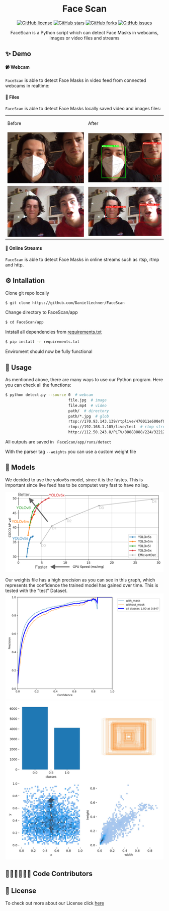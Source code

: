 <h1 align="center">Face Scan</h1>
<p align="center">
  <a href="https://github.com/DanielLechner/FaceScan/blob/main/LICENSE"><img alt="GitHub license" src="https://img.shields.io/github/license/DanielLechner/FaceScan"></a>
  <a href="https://github.com/DanielLechner/FaceScan/stargazers"><img alt="GitHub stars" src="https://img.shields.io/github/stars/DanielLechner/FaceScan"></a>
  <a href="https://github.com/DanielLechner/FaceScan/network"><img alt="GitHub forks" src="https://img.shields.io/github/forks/DanielLechner/FaceScan"></a>
  <a href="https://github.com/DanielLechner/FaceScan/issues"><img alt="GitHub issues" src="https://img.shields.io/github/issues/DanielLechner/FaceScan"></a>
</p>
<p align="center">
FaceScan is a Python script which can detect Face Masks in webcams, images or video files and streams
</p>

## ✨ Demo
#### 📹 Webcam
`FaceScan` is able to detect Face Masks in video feed from connected webcams in realtime:


#### 📁 Files
`FaceScan` is able to detect Face Masks locally saved video and images files:

<table style="width:100%">
    <tr>
      <td><p>Before</p></td>
      <td><p>After</p></td>
    </tr>
    <tr>
        <td><img src="https://github.com/DanielLechner/FaceScan/blob/main/readme/before_images/7.jpg"></td>
        <td><img src="https://github.com/DanielLechner/FaceScan/blob/main/readme/after_images/7.jpg"></td>
    </tr>
  <tr>
        <td><img src="https://github.com/DanielLechner/FaceScan/blob/main/readme/before_images/12.jpg"></td>
        <td><img src="https://github.com/DanielLechner/FaceScan/blob/main/readme/after_images/12.jpg"></td>
    </tr>
</table>

#### 📲 Online Streams
`FaceScan` is able to detect Face Masks in online streams such as rtsp, rtmp and http.

## ⚙️ Intallation

Clone git repo locally
```bash
$ git clone https://github.com/DanielLechner/FaceScan
```

Change directory to FaceScan/app
```bash
$ cd FaceScan/app
```

Intstall all dependencies from [requirements.txt](https://github.com/DanielLechner/FaceScan/blob/main/app/requirements.txt)
```bash
$ pip install -r requirements.txt
```

Enviroment should now be fully functional

## 🚀 Usage

As mentioned above, there are many ways to use our Python program. Here you can check all the functions:

```bash
$ python detect.py --source 0  # webcam
                            file.jpg  # image 
                            file.mp4  # video
                            path/  # directory
                            path/*.jpg  # glob
                            rtsp://170.93.143.139/rtplive/470011e600ef003a004ee33696235daa  # rtsp stream
                            rtmp://192.168.1.105/live/test  # rtmp stream
                            http://112.50.243.8/PLTV/88888888/224/3221225900/1.m3u8  # http stream

```

All outputs are saved in ``` FaceScan/app/runs/detect```

With the parser tag ``` --weights ``` you can use a custom weight file

## 🧠 Models

We decided to use the yolov5s model, since it is the fastes. This is important since live feed has to be computet very fast to have no lag.

<img src="https://github.com/DanielLechner/FaceScan/blob/main/readme/yolov5_models.png" width="1000">

Our weights file has a high precision as you can see in this graph, which represents the confidence the trained model has gained over time. This is tested with the "test" Dataset. 
<img src="https://github.com/DanielLechner/FaceScan/blob/main/readme/confidence-curve.png">
<img src="https://github.com/DanielLechner/FaceScan/blob/main/readme/classes.jpg">



## 👨🏾‍💻👨🏻‍💻 Code Contributors


## 📝 License

To check out more about our License click <a href="https://github.com/DanielLechner/FaceScan/blob/main/LICENSE">here</a>
